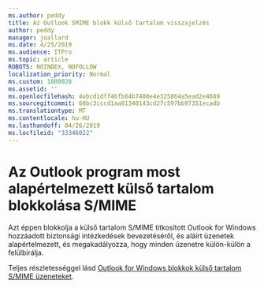 ```yaml
---
ms.author: peddy
title: Az Outlook SMIME blokk külső tartalom visszajelzés
author: peddy
manager: joallard
ms.date: 4/25/2019
ms.audience: ITPro
ms.topic: article
ROBOTS: NOINDEX, NOFOLLOW
localization_priority: Normal
ms.custom: 1800028
ms.assetid: ''
ms.openlocfilehash: 4abcd1dff46fb84b7408e4e325864a5ead2e4689
ms.sourcegitcommit: 60bc3cccd1aa81340143cd27c597bb97351ecadb
ms.translationtype: MT
ms.contentlocale: hu-HU
ms.lasthandoff: 04/26/2019
ms.locfileid: "33346022"
---
```

# <a name="outlook-will-now-default-block-external-content-in-smime"></a>Az Outlook program most alapértelmezett külső tartalom blokkolása S/MIME
Azt éppen blokkolja a külső tartalom S/MIME titkosított Outlook for Windows hozzáadott biztonsági intézkedések bevezetéséről, és aláírt üzenetek alapértelmezett, és megakadályozza, hogy minden üzenetre külön-külön a felülbírálja.

Teljes részletességgel lásd [Outlook for Windows blokkok külső tartalom S/MIME üzeneteket](https://support.office.com/article/2d3a4af1-fe41-475f-a888-fc7b997d112e). 